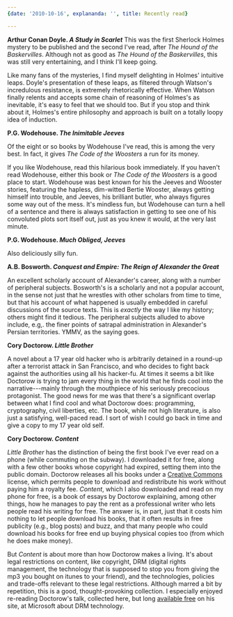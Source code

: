 ```yaml
---
{date: '2010-10-16', explananda: '', title: Recently read}

---
```

<strong>Arthur Conan Doyle. <em>A Study in Scarlet</em></strong>
This was the first Sherlock Holmes mystery to be published and the second I've read, after <em>The Hound of the Baskervilles</em>.  Although not as good as <em>The Hound of the Baskervilles</em>, this was still very entertaining, and I think I'll keep going.  

Like many fans of the mysteries, I find myself delighting in Holmes' intuitive leaps.  Doyle's presentation of these leaps, as filtered through Watson's incredulous resistance, is extremely rhetorically effective.  When Watson finally relents and accepts some chain of reasoning of Holmes's as inevitable, it's easy to feel that we should too.  But if you stop and think about it, Holmes's entire philosophy and approach is built on a totally loopy idea of induction.  

<strong>P.G. Wodehouse. <em>The Inimitable Jeeves</em></strong>

Of the eight or so books by Wodehouse I've read, this is among the very best.  In fact, it gives <em>The Code of the Woosters</em> a run for its money.  

If you like Wodehouse, read this hilarious book immediately.  If you haven't read Wodehouse, either this book or <em>The Code of the Woosters</em> is a good place to start.  Wodehouse was best known for his the Jeeves and Wooster stories, featuring the hapless, dim-witted Bertie Wooster, always getting himself into trouble, and Jeeves, his brilliant butler, who always figures some way out of the mess.  It's mindless fun, but Wodehouse can turn a hell of a sentence and there is always satisfaction in getting to see one of his convoluted plots sort itself out, just as you knew it would, at the very last minute.

<strong>P.G. Wodehouse. <em>Much Obliged, Jeeves</em></strong>

Also deliciously silly fun.

<strong>A.B. Bosworth. <em>Conquest and Empire: The Reign of Alexander the Great</em></strong>

An excellent scholarly account of Alexander's career, along with a number of peripheral subjects.  Bosworth's is a scholarly and not a popular account, in the sense not just that he wrestles with other scholars from time to time, but that his account of what happened is usually embedded in careful discussions of the source texts.  This is <em>exactly</em> the way I like my history; others might find it tedious.  The peripheral subjects alluded to above include, e.g,. the finer points of satrapal administration in Alexander's Persian territories.  YMMV, as the saying goes.

<strong>Cory Doctorow. <em>Little Brother</em></strong>

A novel about a 17 year old hacker who is arbitrarily detained in a round-up after a terrorist attack in San Francisco, and who decides to fight back against the authorities using all his hacker-fu.  At times it seems a bit like Doctorow is trying to jam every thing in the world that he finds cool into the narrative---mainly through the mouthpiece of his seriously precocious protagonist.  The good news for me was that there's a significant overlap between what I find cool and what Doctorow does: programming, cryptography, civil liberties, etc.  The book, while not high literature, is also just a satisfying, well-paced read.  I sort of wish I could go back in time and give a copy to my 17 year old self.

<strong>Cory Doctorow. <em>Content</em></strong>

<em>Little Brother</em> has the distinction of being the first book I've ever read on a phone (while commuting on the subway).  I downloaded it for free, along with a few other books whose copyright had expired, setting them into the public domain.  Doctorow releases all his books under a <a href="http://creativecommons.org/">Creative Commons</a> license, which permits people to download and redistribute his work without paying him a royalty fee.  <em>Content</em>, which I also downloaded and read on my phone for free, is a book of essays by Doctorow explaining, among other things, how he manages to pay the rent as a professional writer who lets people read his writing for free.  The answer is, in part, just that it costs him nothing to let people download his books, that it often results in free publicity (e.g., blog posts) and buzz, and that many people who could download his books for free end up buying physical copies too (from which he does make money).  

But <em>Content</em> is about more than how Doctorow makes a living.  It's about legal restrictions on content, like copyright, DRM (digital rights management, the technology that is supposed to stop you from giving the mp3 you bought on itunes to your friend), and the technologies, policies and trade-offs relevant to these legal restrictions.  Although marred a bit by repetition, this is a good, thought-provoking collection.  I especially enjoyed re-reading Doctorow's talk, collected here, but long <a href="http://craphound.com/msftdrm.txt">available free</a> on his site, at Microsoft about DRM technology.  
